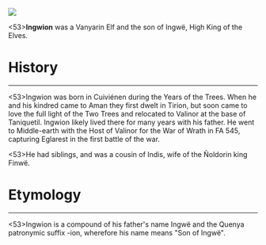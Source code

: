 ![](ingwion/1.jpg)

<53>**Ingwion** was a Vanyarin Elf and the son of Ingwë, High King of the Elves.

# History
---

<53>Ingwion was born in Cuiviénen during the Years of the Trees. When he and his kindred came to Aman they first dwelt in Tirion, but soon came to love the full light of the Two Trees and relocated to Valinor at the base of Taniquetil. Ingwion likely lived there for many years with his father. He went to Middle-earth with the Host of Valinor for the War of Wrath in FA 545, capturing Eglarest in the first battle of the war.

<53>He had siblings, and was a cousin of Indis, wife of the Ñoldorin king Finwë.

# Etymology

---

<53>Ingwion is a compound of his father's name Ingwë and the Quenya patronymic suffix -ion, wherefore his name means "Son of Ingwë".
